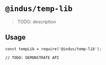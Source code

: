 # `@indus/temp-lib`

> TODO: description

## Usage

```
const tempLib = require('@indus/temp-lib');

// TODO: DEMONSTRATE API
```
